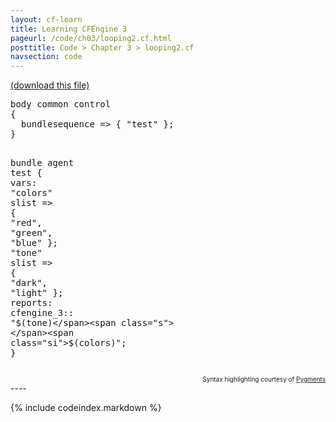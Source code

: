 ```yaml
---
layout: cf-learn
title: Learning CFEngine 3
pageurl: /code/ch03/looping2.cf.html
posttitle: Code > Chapter 3 > looping2.cf
navsection: code
---
```


[(download this file)](https://raw.github.com/zzamboni/cf-learn.info/master/src/ch03/looping2.cf)

<div class="highlight"><pre><span class="k">body</span> <span class="k">common</span> <span class="k">control</span>
<span class="p">{</span>
  <span class="kr">bundlesequence</span> <span class="o">=&gt;</span> <span class="p">{</span> <span class="s">&quot;test&quot;</span> <span class="p">};</span>
<span class="p">}</span>

<span class="k">bundle</span> <span class="k">agent</span> <span class="nf">test</span>
<span class="p">{</span>
<span class="kd">vars</span><span class="p">:</span>
  <span class="p">&quot;</span><span class="nv">colors</span><span class="p">&quot;</span> <span class="kt">slist</span> <span class="o">=&gt;</span> <span class="p">{</span> <span class="s">&quot;red&quot;</span><span class="p">,</span> <span class="s">&quot;green&quot;</span><span class="p">,</span> <span class="s">&quot;blue&quot;</span> <span class="p">};</span>
  <span class="p">&quot;</span><span class="nv">tone</span><span class="p">&quot;</span>   <span class="kt">slist</span> <span class="o">=&gt;</span> <span class="p">{</span> <span class="s">&quot;dark&quot;</span><span class="p">,</span> <span class="s">&quot;light&quot;</span> <span class="p">};</span>
<span class="kd">reports</span><span class="p">:</span>
  <span class="nc">cfengine_3</span><span class="p">::</span>
    <span class="s">&quot;</span><span class="si">$(tone)</span><span class="s"> </span><span class="si">$(colors)</span><span class="s">&quot;</span><span class="p">;</span>
<span class="p">}</span>
</pre></div>

<div align="right"><font size="-2">Syntax highlighting courtesy of <a href="http://blog.zzamboni.org/cfengine3-lexer-for-pygments">Pygments</a></font></div>
----

{% include codeindex.markdown %}
